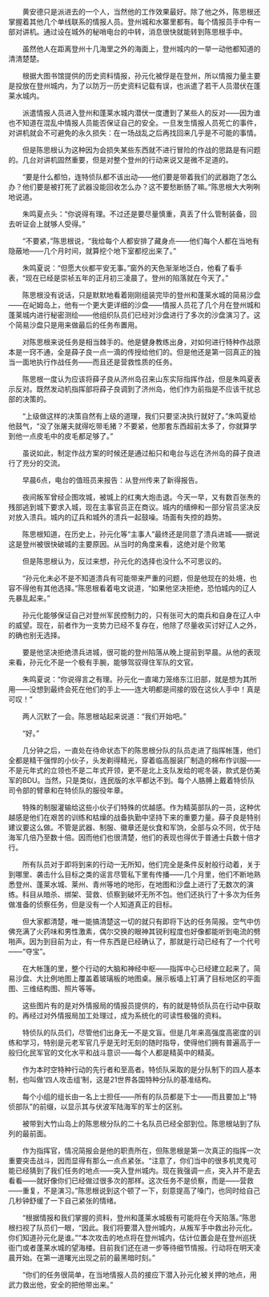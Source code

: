 　　黄安德只是派进去的一个人，当然他的工作效果最好。除了他之外，陈思根还掌握着其他几个单线联系的情报人员。登州城和水寨里都有。每个情报员手中有一部对讲机。通过设在城外的秘哨电台的中转，消息很快就能转到陈思根手中。

　　虽然他人在距离登州十几海里之外的海面上，登州城内的一举一动他都知道的清清楚楚。

　　根据大图书馆提供的历史资料情报，孙元化被俘是在登州，所以情报力量主要是投放在登州城内，为了以防万一历史资料记载有误，也派遣了若干人员潜伏在蓬莱水城内。

　　派遣情报人员进入登州和蓬莱水城内潜伏一度遭到了某些人的反对——因为谁也不知道在混乱中情报人员能否保证自己的安全。一旦发生情报人员死亡的事件，对讲机就会不可避免的永久损失：在一场战乱之后再找回来几乎是不可能的事情。

　　但是陈思根认为这种因为会损失某些东西就不进行冒险的作战的思路是有问题的。几台对讲机固然重要，但是对整个登州的行动来说又是微不足道的。

　　“要是什么都怕，连特侦队都不该出动——他们要是带着我们的武器跑了怎么办？他们要是被打死了武器没能回收怎么办？这不要愁断肠了嘛。”陈思根大大咧咧地说道。

　　朱鸣夏点头：“你说得有理。不过还是要尽量慎重，真丢了什么管制装备，回去听证会上就够人受得。”

　　“不要紧，”陈思根说，“我给每个人都安排了藏身点——他们每个人都在当地有隐蔽地——几个月时间，就算挖个地下室都挖出来了。”

　　朱鸣夏说：“但愿大伙都平安无事。”窗外的天色渐渐地泛白，他看了看手表，“现在已经是崇祯五年的正月初三凌晨了。登州的陷落就在今天了。”

　　陈思根没有说话，只是默默地看着刚刚组装完毕的登州和蓬莱水城的简易沙盘——在屺姆岛上，他有一个更大更详细的沙盘——情报人员花了几个月在登州城和蓬莱城内进行秘密测绘——他组织队员们已经对沙盘进行了多次的沙盘演习了。这个简易沙盘只是用来做最后的任务布置用。

　　对陈思根来说任务是相当棘手的。他是健身教练出身，对如何进行特种作战原本是一窍不通，全是薛子良一点一滴的传授给他们的。但是他还是第一回真正的独当一面地执行作战任务——而且还是营救性质的任务。

　　陈思根一度认为应该将薛子良从济州岛召来山东实际指挥作战，但是朱鸣夏表示反对。既然发动机指挥部将薛子良调到了济州岛，他们作为前指是不应该干扰总部的决策的。

　　“上级做这样的决策自然有上级的道理，我们只要坚决执行就好了。”朱鸣夏给他鼓气，“没了张屠夫就得吃带毛猪？不要紧，他那套东西超前太多了，你就算学到他一点皮毛中的皮毛都足够了。”

　　虽说如此，制定作战方案的时候还是通过船只和电台与远在济州岛的薛子良进行了充分的交流。

　　早晨6点，电台的值班员来报告：从登州传来了新得报告。

　　夜间叛军曾经企图攻城，被城上的红夷大炮击退。今天一早，又有数百张焘的残部逃到城下要求入城，现在主事官员正在商议。城内的缙绅和一部分官员坚决反对放入溃兵。城内的辽兵和城外的溃兵一起鼓噪。场面有失控的趋势。

　　陈思根知道，在历史上，孙元化等“主事人”最终还是同意了溃兵进城——据说这是登州被很快破城的主要原因。从当时的角度来看，这绝对是个败笔

　　但是陈思根认为，反过来想，孙元化的选择也没什么不可思议的。

　　“孙元化未必不是不知道溃兵有可能带来严重的问题，但是他现在的处境，也容不得他有其他选择。”陈思根看着电文说道，“如果他坚决拒绝，恐怕城内的辽人先暴乱起来。”

　　孙元化能够保证自己对登州军民控制力的，只有张可大的南兵和自身在辽人中的威望。现在，前者作为一支势力已经不复存在，他除了尽量收买讨好辽人之外，的确也别无选择。

　　要是他坚决拒绝溃兵进城，很可能的登州陷落从晚上提前到早晨。从他的表现来看，孙元化不是一个极有手腕，能够驾驭得住军队的文官。

　　朱鸣夏说：“你说得言之有理。孙元化一直竭力笼络东江旧部，就是想为其所用——没想到最终会死在他们的手上——连大明都是间接的毁在这伙人手中！真是可叹！”

　　两人沉默了一会。陈思根站起来说道：“我们开始吧。”

　　“好。”

　　几分钟之后，一直处在待命状态下的陈思根分队的队员走进了指挥帐篷，他们全都是精干强悍的小伙子，头发剃得精光，穿着临高服装厂制造的棉布作训服——不是元年式的立领也不是二年式开领，更不是北上支队发给的呢冬装，款式是仿美军的BDU。当然，只是类似，连民版的水平都达不到。每个人胳膊上戴着特侦队司令部的臂章和在特侦队的服役年章。

　　特殊的制服灌输给这些小伙子们特殊的优越感。作为精英部队的一员，这种优越感是他们在艰苦的训练和枯燥的战备执勤中坚持下来的重要力量。薛子良是特别建议要这么做。不管是武器、制服、徽章还是伙食和军饷，全部与众不同，优于陆海军几倍乃至数十倍。因而他们也很清楚，他们的表现也得优于普通士兵数十倍才行。

　　所有队员对于即将到来的行动一无所知，他们完全是条件反射般行动着，关于到哪里、袭击什么目标之类的谣言尽管私下里有传播——几个月里，他们不断地熟悉登州、蓬莱水城、莱州、青州等地的地形，在地图和沙盘上进行了无数次的演练。科目从暗杀、绑架、营救、侦察到破坏无所不包。他们还执行了十多次为任务做准备的侦察任务，但是没有一个人知道真正的目标。

　　但大家都清楚，唯一能搞清楚这一切的就只有即将下达的任务简报。空气中仿佛充满了火药味和男性激素，偶尔交换的眼神其锐利程度也好像都能听到电流的劈啪声。因为到目前为止，有一件东西是已经确认了，那就是行动已经有了一个代号——“夺宝”。

　　在大帐篷的里，整个行动的大脑和神经中枢——指挥中心已经建立起来了。简易沙盘、大比例地图上覆盖着玻璃板的地图桌。展示板墙上钉满了目标地区的平面图、三维结构图、照片等等。

　　这些图片有的是对外情报局的情报员提供的，有的就是特侦队员在行动中获取的。再经过对外情报局加工处理过，成为系统化的可读性极强的资料。

　　特侦队的队员们，尽管他们出身无一不是文盲。但是几年来高强度高密度的训练和学习，特别是元老军官几乎是无时无刻的随时指导，使得他们拥有普遍高于一般归化民军官的文化水平和战斗意识——每个人都是精英中的精英。

　　作为本时空特种行动的先行者和至高者。特侦队采取的是分队制下的四人基本制，也叫做‘四人攻击组’制，这是21世界各国特种分队的基准结构。

　　每个小组的组长由一名上士担任——所有的队员都是下士——而且要加上“特侦部队”的前缀，以显示其与伏波军陆海军的军士的区别。

　　被带到大竹山岛上的陈思根分队的二十名队员已经全部到位。陈思根站到了队列的最前面。

　　作为指挥官，情况简报会是他的职责所在，但陈思根是第一次真正的指挥一次重要突击战斗，因而显得有那么一点点紧张。“注意了，你们当中的很多机灵鬼可能已经猜到了我们任务的地点——突入登州城内。现在我强调一点，突入并不是去看看——就好像你们已经做过很多次的那样。这次任务不是侦察，而是——营救——重复，不是演习。”陈思根说到这个顿了一下，刻意提高了嗓门，也同时给自己几秒钟舒缓了一下自己紧张的情绪。

　　“根据情报和我们掌握的资料，登州和蓬莱水城极有可能将在今天陷落。”陈思根扫视了队员们一眼，“因此。我们将要潜入登州城内，从叛军手中救出孙元化。你们知道孙元化是谁。”“本次攻击的地点将在登州城内，估计位置会是在登州巡抚衙门或者蓬莱水城的望海楼。目前我们还在进一步等待细节情报。行动将在明天凌晨开始。在第一道曙光出现之前的最黑暗时刻。”

　　“你们的任务很简单，在当地情报人员的接应下潜入孙元化被关押的地点，用武力救出他，安全的把他带出来。”
